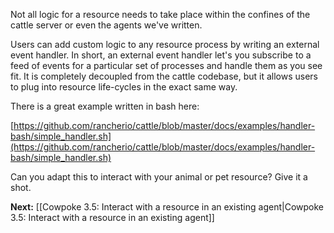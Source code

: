 Not all logic for a resource needs to take place within the confines of the cattle server or even the agents we've written.

Users can add custom logic to any resource process by writing an external event handler. In short, an external event handler let's you subscribe to a feed of events for a particular set of processes and handle them as you see fit. It is completely decoupled from the cattle codebase, but it allows users to plug into resource life-cycles in the exact same way.

There is a great example written in bash here:

[https://github.com/rancherio/cattle/blob/master/docs/examples/handler-bash/simple_handler.sh](https://github.com/rancherio/cattle/blob/master/docs/examples/handler-bash/simple_handler.sh)

Can you adapt this to interact with your animal or pet resource? Give it a shot.


**Next:** [[Cowpoke 3.5: Interact with a resource in an existing agent|Cowpoke 3.5: Interact with a resource in an existing agent]]